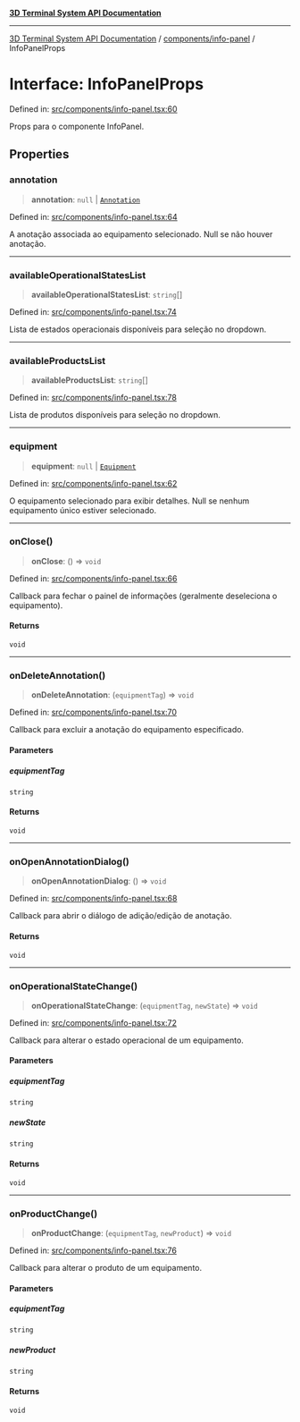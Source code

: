 [**3D Terminal System API Documentation**](../../../README.md)

***

[3D Terminal System API Documentation](../../../README.md) / [components/info-panel](../README.md) / InfoPanelProps

# Interface: InfoPanelProps

Defined in: [src/components/info-panel.tsx:60](https://github.com/Dicommunitas/ThreeJS_Terminal_3D/blob/20cf40967bd739fbee6d804c3e821483cc482c65/src/components/info-panel.tsx#L60)

Props para o componente InfoPanel.

## Properties

### annotation

> **annotation**: `null` \| [`Annotation`](../../../lib/types/interfaces/Annotation.md)

Defined in: [src/components/info-panel.tsx:64](https://github.com/Dicommunitas/ThreeJS_Terminal_3D/blob/20cf40967bd739fbee6d804c3e821483cc482c65/src/components/info-panel.tsx#L64)

A anotação associada ao equipamento selecionado. Null se não houver anotação.

***

### availableOperationalStatesList

> **availableOperationalStatesList**: `string`[]

Defined in: [src/components/info-panel.tsx:74](https://github.com/Dicommunitas/ThreeJS_Terminal_3D/blob/20cf40967bd739fbee6d804c3e821483cc482c65/src/components/info-panel.tsx#L74)

Lista de estados operacionais disponíveis para seleção no dropdown.

***

### availableProductsList

> **availableProductsList**: `string`[]

Defined in: [src/components/info-panel.tsx:78](https://github.com/Dicommunitas/ThreeJS_Terminal_3D/blob/20cf40967bd739fbee6d804c3e821483cc482c65/src/components/info-panel.tsx#L78)

Lista de produtos disponíveis para seleção no dropdown.

***

### equipment

> **equipment**: `null` \| [`Equipment`](../../../lib/types/interfaces/Equipment.md)

Defined in: [src/components/info-panel.tsx:62](https://github.com/Dicommunitas/ThreeJS_Terminal_3D/blob/20cf40967bd739fbee6d804c3e821483cc482c65/src/components/info-panel.tsx#L62)

O equipamento selecionado para exibir detalhes. Null se nenhum equipamento único estiver selecionado.

***

### onClose()

> **onClose**: () => `void`

Defined in: [src/components/info-panel.tsx:66](https://github.com/Dicommunitas/ThreeJS_Terminal_3D/blob/20cf40967bd739fbee6d804c3e821483cc482c65/src/components/info-panel.tsx#L66)

Callback para fechar o painel de informações (geralmente deseleciona o equipamento).

#### Returns

`void`

***

### onDeleteAnnotation()

> **onDeleteAnnotation**: (`equipmentTag`) => `void`

Defined in: [src/components/info-panel.tsx:70](https://github.com/Dicommunitas/ThreeJS_Terminal_3D/blob/20cf40967bd739fbee6d804c3e821483cc482c65/src/components/info-panel.tsx#L70)

Callback para excluir a anotação do equipamento especificado.

#### Parameters

##### equipmentTag

`string`

#### Returns

`void`

***

### onOpenAnnotationDialog()

> **onOpenAnnotationDialog**: () => `void`

Defined in: [src/components/info-panel.tsx:68](https://github.com/Dicommunitas/ThreeJS_Terminal_3D/blob/20cf40967bd739fbee6d804c3e821483cc482c65/src/components/info-panel.tsx#L68)

Callback para abrir o diálogo de adição/edição de anotação.

#### Returns

`void`

***

### onOperationalStateChange()

> **onOperationalStateChange**: (`equipmentTag`, `newState`) => `void`

Defined in: [src/components/info-panel.tsx:72](https://github.com/Dicommunitas/ThreeJS_Terminal_3D/blob/20cf40967bd739fbee6d804c3e821483cc482c65/src/components/info-panel.tsx#L72)

Callback para alterar o estado operacional de um equipamento.

#### Parameters

##### equipmentTag

`string`

##### newState

`string`

#### Returns

`void`

***

### onProductChange()

> **onProductChange**: (`equipmentTag`, `newProduct`) => `void`

Defined in: [src/components/info-panel.tsx:76](https://github.com/Dicommunitas/ThreeJS_Terminal_3D/blob/20cf40967bd739fbee6d804c3e821483cc482c65/src/components/info-panel.tsx#L76)

Callback para alterar o produto de um equipamento.

#### Parameters

##### equipmentTag

`string`

##### newProduct

`string`

#### Returns

`void`
